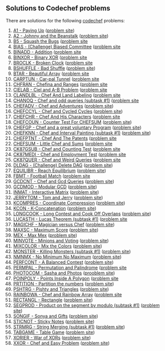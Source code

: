 ## Solutions to Codechef problems

There are solutions for the following [codechef](https://www.codechef.com/) problems:

1. [A1 - Paying Up](march09/a1.cc)
  ([problem site](https://www.codechef.com/problems/A1))
1. [A2 - Johnny and the Beanstalk](march09/a2.cc)
  ([problem site](https://www.codechef.com/problems/A2))
1. [B5 - Squash the Bugs](april09/b5.cc)
  ([problem site](https://www.codechef.com/problems/B5)
1. [BIAS - (Challenge) Biased Committee](feb18/bias.cc)
  ([problem site](https://www.codechef.com/problems/BIAS)
1. [BINADD - Addition](dec19a/binadd.cc)
  ([problem site](https://www.codechef.com/problems/BINADD)
1. [BINXOR - Binary XOR](dec19a/binxor.cc)
  ([problem site](https://www.codechef.com/problems/BINXOR)
1. [BROCLK - Broken Clock](feb18/broclk.cc)
  ([problem site](https://www.codechef.com/problems/BROCLK)
1. [BSHUFFLE - Bad Shuffle](sept18a/bshuffle.cc)
  ([problem site](https://www.codechef.com/problems/BSHUFFLE))
1. [BTAR - Beautiful Array](cook89/btar.cc)
  ([problem site](https://www.codechef.com/problems/BTAR)
1. [CARPTUN - Car-pal Tunnel](feb18/carptun.cc)
  ([problem site](https://www.codechef.com/problems/CARPTUN)
1. [CHFRAN - Chefina and Ranges](dec19a/chfran.cc)
  ([problem site](https://www.codechef.com/problems/CHFRAN)
1. [CIELAB - Ciel and A-B Problem](cook17/cielab.cc)
  ([problem site](https://www.codechef.com/problems/CIELAB)
1. [CLANDLBL - Chef And Land Labeling](feb18/clandlbl.py)
  ([problem site](https://www.codechef.com/problems/CLANDLBL)
1. [CHANOQ - Chef and odd queries (subtask #1)](feb18/chanoq.cc)
  ([problem site](https://www.codechef.com/problems/CHANOQ)
1. [CHEFADV - Chef and Adventures](sept18a/chefadv.cc)
  ([problem site](https://www.codechef.com/problems/CHEFADV))
1. [CHEFCCYL - Chef and Cycled Cycles](oct17/chefccyl.cc)
  ([problem site](https://www.codechef.com/problems/CHEFCCYL))
1. [CHEFCHR - Chef And His Characters](feb18/chefchr.cc)
  ([problem site](https://www.codechef.com/problems/CHEFCHR)
1. [CHEFCOUN - Counter Test For CHEFSUM](oct17/chefcoun.cc)
  ([problem site](https://www.codechef.com/problems/CHEFCOUN))
1. [CHEFGP - Chef and a great voluntary Program](oct17/chefgp.cc)
  ([problem site](https://www.codechef.com/problems/CHEFGP))
1. [CHEFKNN - Chef and Interval Painting (subtask #1)](march18a/chefknn.cc)
  ([problem site](https://www.codechef.com/problems/CHEFKNN))
1. [CHEFPTNT - Chef And The Patents](feb18/chefptnt.cc)
  ([problem site](https://www.codechef.com/problems/CHEFPTNT)
1. [CHEFSUM - Little Chef and Sums](sept17/chefsum.cc)
  ([problem site](https://www.codechef.com/problems/CHEFSUM)
1. [CK87GSUB - Chef and Counting Test](cook87/ck87gsub.cc)
  ([problem site](https://www.codechef.com/problems/CK87GSUB)
1. [CK87MEDI - Chef and Employment Test](cook87/ck87medi.cc)
  ([problem site](https://www.codechef.com/problems/CK87MEDI)
1. [CK87QUER - Chef and Weird Queries](cook87/ck87quer.cc)
  ([problem site](https://www.codechef.com/problems/CK87QUER)
1. [DLDAG - (Challenge) Delete DAG](dec18a/dldag.cc)
  ([problem site](https://www.codechef.com/problems/DLDAG))
1. [EQUILIBR - Reach Equilibrium](july18a/equilibr.cc)
  ([problem site](https://www.codechef.com/problems/EQUILIBR))
1. [FBMT - Football Match](cook89/fbmt.cc)
  ([problem site](https://www.codechef.com/problems/FBMT)
1. [GCDCNT - Chef and Gcd Queries](march18a/gcdcnt.cc)
  ([problem site](https://www.codechef.com/problems/GCDCNT))
1. [GCDMOD - Modular GCD](aug18a/gcdmod.py)
  ([problem site](https://www.codechef.com/problems/GCDMOD))
1. [INMAT - Interactive Matrix](aug18a/inmat.cc)
  ([problem site](https://www.codechef.com/problems/INMAT))
1. [JERRYTOM - Tom and Jerry](july18a/jerrytom.py)
  ([problem site](https://www.codechef.com/problems/JERRYTOM))
1. [KCOMPRES - Coordinate Compression](aug18a/kcompres.cc)
  ([problem site](https://www.codechef.com/problems/KCOMPRES))
1. [KCON - K-Concatenation](jan18/kcon.cc)
  ([problem site](https://www.codechef.com/problems/KCON))
1. [LONGCOOK - Long Contest and Cook Off Overlaps](feb20a/longcook.cc)
  ([problem site](https://www.codechef.com/problems/LONGCOOK))
1. [LUCASTH - Lucas Theorem (subtask #1)](feb18/lucasth.cc)
  ([problem site](https://www.codechef.com/problems/LUCASTH)
1. [MAGICHF - Magician versus Chef](sept18a/magichf.cc)
  ([problem site](https://www.codechef.com/problems/MAGICHF))
1. [MAXSC - Maximum Score](jan18/maxsc.cc)
  ([problem site](https://www.codechef.com/problems/MAXSC))
1. [MEX - Max Mex](oct17/mex.cc)
  ([problem site](https://www.codechef.com/problems/MEX))
1. [MINVOTE - Minions and Voting](march18a/minvote.cc)
  ([problem site](https://www.codechef.com/problems/MINVOTE))
1. [MIXCOLOR - Mix the Colors](march18a/mixcolor.cc)
  ([problem site](https://www.codechef.com/problems/MIXCOLOR))
1. [MONSTER - Killing Monsters (subtask #1)](jan18/monster.cc)
  ([problem site](https://www.codechef.com/problems/MONSTER))
1. [NMNMX - No Minimum No Maximum](july18a/nmnmx.cc)
  ([problem site](https://www.codechef.com/problems/NMNMX))
1. [PERFCONT - A Balanced Contest](oct17/perfcont.cc)
  ([problem site](https://www.codechef.com/problems/PERFCONT))
1. [PERMPAL - Permutation and Palindrome](feb18/permpal.cc)
  ([problem site](https://www.codechef.com/problems/PERMPAL)
1. [PHOTOCOM - Sasha and Photos](sept18a/photocom.cc)
  ([prooblem site](https://www.codechef.com/problems/PHOTOCOM))
1. [POINPOLY - Points Inside A Polygon](feb18/poinpoly.py)
  ([problem site](https://www.codechef.com/problems/POINPOLY)
1. [PRTITION - Partition the numbers](jan18/prtition.cc)
  ([problem site](https://www.codechef.com/problems/PRTITION))
1. [PSHTRG - Pishty and Triangles](march18a/pshtrg.cc)
  ([problem site](https://www.codechef.com/problems/PSHTRG))
1. [RAINBOWA - Chef and Rainbow Array](aug17/rainbowa.cc)
  ([problem site](https://www.codechef.com/problems/RAINBOWA)
1. [RECTANGL - Rectangle](jan18/rectangl.cc)
  ([problem site](https://www.codechef.com/problems/RECTANGL))
1. [SEGPROD - Product on the segment by modulo (subtask #1)](nov17/segprod.cc)
  ([problem site](https://www.codechef.com/problems/SEGPROD))
1. [SONGIF - Sonya and Gifts](may19a/songif.cc)
  ([problem site](https://www.codechef.com/problems/SONGIF))
1. [STICNOT - Sticky Notes](dec19a/sticnot.cc)
  ([problem site](https://www.codechef.com/problems/STICNOT))
1. [STRMRG - String Merging (subtask #1)](jan18/strmrg.cc)
  ([problem site](https://www.codechef.com/problems/STRMRG))
1. [TABGAME - Table Game](sept18a/tabgame.py)
  ([problem site](https://www.codechef.com/problems/TABGAME))
1. [XORIER - War of XORs](sept18a/xorier.cc)
  ([problem site](https://www.codechef.com/problems/XORIER))
1. [XXOR - Chef and Easy Problem](march18a/xxor.cc)
  ([problem site](https://www.codechef.com/problems/XXOR))
